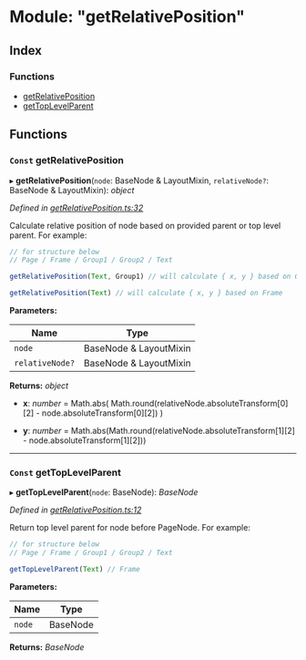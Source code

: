 
# Module: "getRelativePosition"

## Index

### Functions

* [getRelativePosition](_getrelativeposition_.md#const-getrelativeposition)
* [getTopLevelParent](_getrelativeposition_.md#const-gettoplevelparent)

## Functions

### `Const` getRelativePosition

▸ **getRelativePosition**(`node`: BaseNode & LayoutMixin, `relativeNode?`: BaseNode & LayoutMixin): *object*

*Defined in [getRelativePosition.ts:32](https://github.com/figma-plugin-helper-functions/figma-plugin-helpers/blob/7c4bed4/src/helpers/getRelativePosition.ts#L32)*

Calculate relative position of node based on provided parent or top level parent.
For example:
```js
// for structure below
// Page / Frame / Group1 / Group2 / Text

getRelativePosition(Text, Group1) // will calculate { x, y } based on Group1

getRelativePosition(Text) // will calculate { x, y } based on Frame
```

**Parameters:**

Name | Type |
------ | ------ |
`node` | BaseNode & LayoutMixin |
`relativeNode?` | BaseNode & LayoutMixin |

**Returns:** *object*

* **x**: *number* = Math.abs(
			Math.round(relativeNode.absoluteTransform[0][2] - node.absoluteTransform[0][2])
		)

* **y**: *number* = Math.abs(Math.round(relativeNode.absoluteTransform[1][2] - node.absoluteTransform[1][2]))

___

### `Const` getTopLevelParent

▸ **getTopLevelParent**(`node`: BaseNode): *BaseNode*

*Defined in [getRelativePosition.ts:12](https://github.com/figma-plugin-helper-functions/figma-plugin-helpers/blob/7c4bed4/src/helpers/getRelativePosition.ts#L12)*

Return top level parent for node before PageNode.
For example:
```js
// for structure below
// Page / Frame / Group1 / Group2 / Text

getTopLevelParent(Text) // Frame
```

**Parameters:**

Name | Type |
------ | ------ |
`node` | BaseNode |

**Returns:** *BaseNode*
